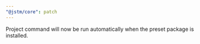 ```yaml
---
"@jstm/core": patch
---
```


Project command will now be run automatically when the preset package is installed.

